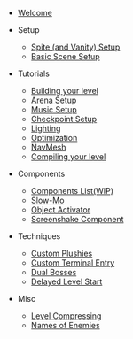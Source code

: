 * [Welcome](README)

* Setup
    * [Spite (and Vanity) Setup](setup-editor)
    * [Basic Scene Setup](new-scene)

*  Tutorials
    * [Building your level](probuilder-tut)
    * [Arena Setup](arena)
    * [Music Setup](music-manager)
    * [Checkpoint Setup](checkpoints)
    * [Lighting](light)
    * [Optimization](optimization)
    * [NavMesh](navmesh)
    * [Compiling your level](compiling)

* Components
    * [Components List(WIP)](Components_List)
    * [Slow-Mo](slowmo)
    * [Object Activator](object-activator)
    * [Screenshake Component](screenshake)

* Techniques
    * [Custom Plushies](plushy)
    * [Custom Terminal Entry](Custom-Terminal-Entry)
    * [Dual Bosses](Symbiote)
    * [Delayed Level Start](DLS)

* Misc
    * [Level Compressing](compress)
    * [Names of Enemies](names)